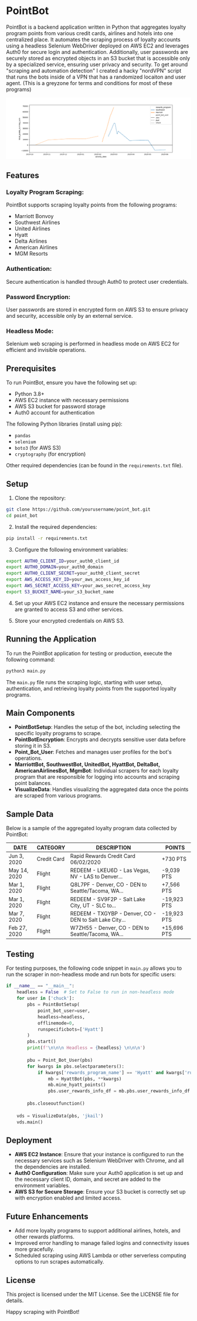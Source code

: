 # PointBot

PointBot is a backend application written in Python that aggregates loyalty program points from various credit cards, airlines and hotels into one centralized place. It automates the scraping process of loyalty accounts using a headless Selenium WebDriver deployed on AWS EC2 and leverages Auth0 for secure login and authentication. Additionally, user passwords are securely stored as encrypted objects in an S3 bucket that is accessible only by a specialized service, ensuring user privacy and security. To get around "scraping and automation detection" I created a hacky "nordVPN" script that runs the bots inside of a VPN that has a randomized locaiton and user agent. (This is a greyzone for terms and conditions for most of these programs)


![alt text](image.png)


## Features

### Loyalty Program Scraping:
PointBot supports scraping loyalty points from the following programs:
- Marriott Bonvoy
- Southwest Airlines
- United Airlines
- Hyatt
- Delta Airlines
- American Airlines
- MGM Resorts

### Authentication:
Secure authentication is handled through Auth0 to protect user credentials.

### Password Encryption:
User passwords are stored in encrypted form on AWS S3 to ensure privacy and security, accessible only by an external service.

### Headless Mode:
Selenium web scraping is performed in headless mode on AWS EC2 for efficient and invisible operations.

## Prerequisites
To run PointBot, ensure you have the following set up:
- Python 3.8+
- AWS EC2 instance with necessary permissions
- AWS S3 bucket for password storage
- Auth0 account for authentication

The following Python libraries (install using pip):
- `pandas`
- `selenium`
- `boto3` (for AWS S3)
- `cryptography` (for encryption)

Other required dependencies (can be found in the `requirements.txt` file).

## Setup

1. Clone the repository:
```bash
git clone https://github.com/yourusername/point_bot.git
cd point_bot
```

2. Install the required dependencies:
```bash
pip install -r requirements.txt
```

3. Configure the following environment variables:
```bash
export AUTH0_CLIENT_ID=your_auth0_client_id
export AUTH0_DOMAIN=your_auth0_domain
export AUTH0_CLIENT_SECRET=your_auth0_client_secret
export AWS_ACCESS_KEY_ID=your_aws_access_key_id
export AWS_SECRET_ACCESS_KEY=your_aws_secret_access_key
export S3_BUCKET_NAME=your_s3_bucket_name
```

4. Set up your AWS EC2 instance and ensure the necessary permissions are granted to access S3 and other services.

5. Store your encrypted credentials on AWS S3.

## Running the Application

To run the PointBot application for testing or production, execute the following command:

```bash
python3 main.py
```

The `main.py` file runs the scraping logic, starting with user setup, authentication, and retrieving loyalty points from the supported loyalty programs.

## Main Components

- **PointBotSetup**: Handles the setup of the bot, including selecting the specific loyalty programs to scrape.
- **PointBotEncryption**: Encrypts and decrypts sensitive user data before storing it in S3.
- **Point_Bot_User**: Fetches and manages user profiles for the bot's operations.
- **MarriottBot, SouthwestBot, UnitedBot, HyattBot, DeltaBot, AmericanAirlinesBot, MgmBot**: Individual scrapers for each loyalty program that are responsible for logging into accounts and scraping point balances.
- **VisualizeData**: Handles visualizing the aggregated data once the points are scraped from various programs.

## Sample Data

Below is a sample of the aggregated loyalty program data collected by PointBot:

| DATE        | CATEGORY     | DESCRIPTION                                                   | POINTS      |
| ----------- | ------------ | ------------------------------------------------------------- | ----------- |
| Jun 3, 2020 | Credit Card  | Rapid Rewards Credit Card 06/02/2020                           | +730 PTS    |
| May 14, 2020| Flight       | REDEEM - LKEU6D - Las Vegas, NV - LAS to Denver...             | -9,039 PTS  |
| Mar 1, 2020 | Flight       | Q8L7PF - Denver, CO - DEN to Seattle/Tacoma, WA...             | +7,566 PTS  |
| Mar 1, 2020 | Flight       | REDEEM - SV9F2P - Salt Lake City, UT - SLC to...               | -19,923 PTS |
| Mar 7, 2020 | Flight       | REDEEM - TXGYBP - Denver, CO - DEN to Salt Lake City...        | -19,923 PTS |
| Feb 27, 2020| Flight       | W7ZH55 - Denver, CO - DEN to Seattle/Tacoma, WA...             | +15,696 PTS |

## Testing

For testing purposes, the following code snippet in `main.py` allows you to run the scraper in non-headless mode and run bots for specific users:

```python
if __name__ == "__main__":
    headless = False  # Set to False to run in non-headless mode
    for user in ['chuck']:
        pbs = PointBotSetup(
            point_bot_user=user,
            headless=headless,
            offlinemode=0,
            runspecificbots=['Hyatt']
        )
        pbs.start()
        print(f'\n\n\n Headless = {headless} \n\n\n')

        pbu = Point_Bot_User(pbs)
        for kwargs in pbs.selectparameters():
            if kwargs['rewards_program_name'] == 'Hyatt' and kwargs['run'] == 1:
                mb = HyattBot(pbs, **kwargs)
                mb.mine_hyatt_points()
                pbs.user_rewards_info_df = mb.pbs.user_rewards_info_df

        pbs.closeoutfunction()

    vds = VisualizeData(pbs, 'jkail')
    vds.main()
```

## Deployment

- **AWS EC2 Instance**: Ensure that your instance is configured to run the necessary services such as Selenium WebDriver with Chrome, and all the dependencies are installed.
- **Auth0 Configuration**: Make sure your Auth0 application is set up and the necessary client ID, domain, and secret are added to the environment variables.
- **AWS S3 for Secure Storage**: Ensure your S3 bucket is correctly set up with encryption enabled and limited access.

## Future Enhancements

- Add more loyalty programs to support additional airlines, hotels, and other rewards platforms.
- Improved error handling to manage failed logins and connectivity issues more gracefully.
- Scheduled scraping using AWS Lambda or other serverless computing options to run scrapes automatically.

## License

This project is licensed under the MIT License. See the LICENSE file for details.

Happy scraping with PointBot!
